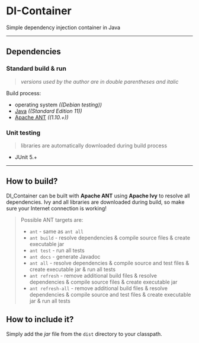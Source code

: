 # DI-Container
Simple dependency injection container in Java

-----

## Dependencies

### Standard build & run
> *versions used by the author are in double parentheses and italic*

Build process:
+ operating system *((Debian testing))*
+ [Java](https://www.oracle.com/technetwork/java/javase/overview/index.html) *((Standard Edition 11))*
+ [Apache ANT](http://ant.apache.org/) *((1.10.+))*

### Unit testing
> libraries are automatically downloaded during build process

+ JUnit 5.+

-----

## How to build?
DI_Container can be built with **Apache ANT** using **Apache Ivy** to resolve all dependencies. Ivy and all libraries are downloaded during build, so make sure your Internet connection is working!

> Possible ANT targets are:
> + `ant` - same as `ant all`
> + `ant build` - resolve dependencies & compile source files & create executable jar
> + `ant test` - run all tests
> + `ant docs` - generate Javadoc
> + `ant all` - resolve dependencies & compile source and test files & create executable jar & run all tests
> + `ant refresh` - remove additional build files & resolve dependencies & compile source files & create executable jar
> + `ant refresh-all` - remove additional build files & resolve dependencies & compile source and test files & create executable jar & run all tests

## How to include it?
Simply add the *jar* file from the `dist` directory to your classpath.

